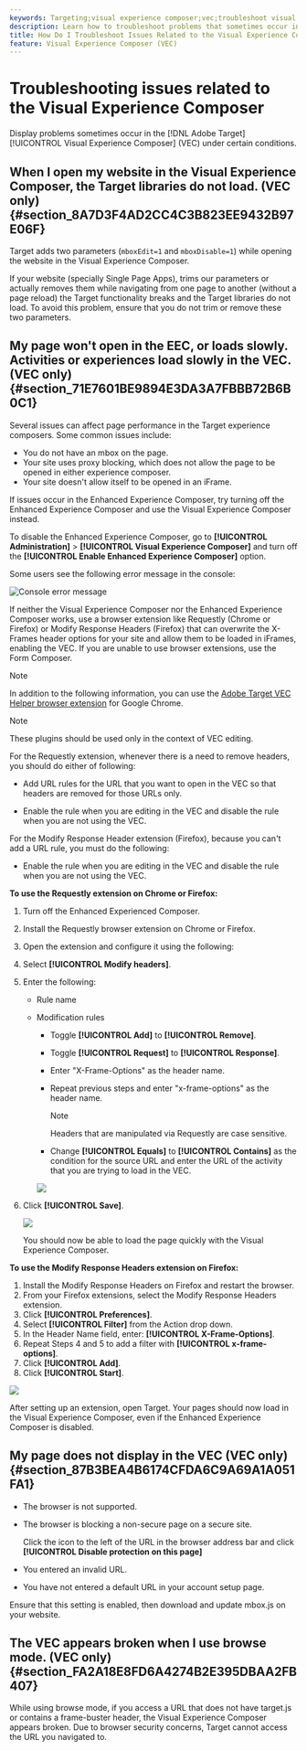 ```yaml
---
keywords: Targeting;visual experience composer;vec;troubleshoot visual experience composer;troubleshooting;tls;tls 1.2
description: Learn how to troubleshoot problems that sometimes occur in the Adobe Target Visual Experience Composer (VEC) under certain conditions.
title: How Do I Troubleshoot Issues Related to the Visual Experience Composer?
feature: Visual Experience Composer (VEC)
---
```


# Troubleshooting issues related to the Visual Experience Composer

Display problems sometimes occur in the [!DNL Adobe Target] [!UICONTROL Visual Experience Composer] (VEC) under certain conditions.

## When I open my website in the Visual Experience Composer, the Target libraries do not load. (VEC only) {#section_8A7D3F4AD2CC4C3B823EE9432B97E06F}

Target adds two parameters (`mboxEdit=1` and `mboxDisable=1`) while opening the website in the Visual Experience Composer.

If your website (specially Single Page Apps), trims our parameters or actually removes them while navigating from one page to another (without a page reload) the Target functionality breaks and the Target libraries do not load. 
To avoid this problem, ensure that you do not trim or remove these two parameters.  

## My page won't open in the EEC, or loads slowly. Activities or experiences load slowly in the VEC. (VEC only) {#section_71E7601BE9894E3DA3A7FBBB72B6B0C1}

Several issues can affect page performance in the Target experience composers. Some common issues include:

* You do not have an mbox on the page. 
* Your site uses proxy blocking, which does not allow the page to be opened in either experience composer. 
* Your site doesn't allow itself to be opened in an iFrame.

If issues occur in the Enhanced Experience Composer, try turning off the Enhanced Experience Composer and use the Visual Experience Composer instead.

To disable the Enhanced Experience Composer, go to **[!UICONTROL Administration]** > **[!UICONTROL Visual Experience Composer]** and turn off the **[!UICONTROL Enable Enhanced Experience Composer]** option.

Some users see the following error message in the console:

![Console error message](/help/c-experiences/c-visual-experience-composer/r-troubleshoot-composer/assets/console_error_message.jpg)

If neither the Visual Experience Composer nor the Enhanced Experience Composer works, use a browser extension like Requestly (Chrome or Firefox) or Modify Response Headers (Firefox) that can overwrite the X-Frames header options for your site and allow them to be loaded in iFrames, enabling the VEC. If you are unable to use browser extensions, use the Form Composer.

>[!NOTE]
>
>In addition to the following information, you can use the [Adobe Target VEC Helper browser extension](/help/c-experiences/c-visual-experience-composer/r-troubleshoot-composer/vec-helper-browser-extension.md) for Google Chrome.


>[!NOTE]
>
>These plugins should be used only in the context of VEC editing.
>
>For the Requestly extension, whenever there is a need to remove headers, you should do either of following:
>
>* Add URL rules for the URL that you want to open in the VEC so that headers are removed for those URLs only.
>
>* Enable the rule when you are editing in the VEC and disable the rule when you are not using the VEC.
>
>For the Modify Response Header extension (Firefox), because you can't add a URL rule, you must do the following:
>
>* Enable the rule when you are editing in the VEC and disable the rule when you are not using the VEC.

**To use the Requestly extension on Chrome or Firefox:**

1. Turn off the Enhanced Experienced Composer. 
1. Install the Requestly browser extension on Chrome or Firefox. 
1. Open the extension and configure it using the following: 
1. Select **[!UICONTROL Modify headers]**. 
1. Enter the following:

    * Rule name 
    * Modification rules

        * Toggle **[!UICONTROL Add]** to **[!UICONTROL Remove]**. 
        * Toggle **[!UICONTROL Request]** to **[!UICONTROL Response]**. 
        * Enter "X-Frame-Options" as the header name. 
        * Repeat previous steps and enter "x-frame-options" as the header name.

          >[!NOTE]
          >
          >Headers that are manipulated via Requestly are case sensitive.

        * Change **[!UICONTROL Equals]** to **[!UICONTROL Contains]** as the condition for the source URL and enter the URL of the activity that you are trying to load in the VEC.

      ![](assets/chrome_extension.png)

1. Click **[!UICONTROL Save]**.

   ![](assets/requestly.png)

   You should now be able to load the page quickly with the Visual Experience Composer.

**To use the Modify Response Headers extension on Firefox:**

1. Install the Modify Response Headers on Firefox and restart the browser. 
1. From your Firefox extensions, select the Modify Response Headers extension. 
1. Click **[!UICONTROL Preferences]**. 
1. Select **[!UICONTROL Filter]** from the Action drop down. 
1. In the Header Name field, enter: **[!UICONTROL X-Frame-Options]**. 
1. Repeat Steps 4 and 5 to add a filter with **[!UICONTROL x-frame-options]**. 
1. Click **[!UICONTROL Add]**. 
1. Click **[!UICONTROL Start]**.

![](assets/firefox_extension.png)

After setting up an extension, open Target. Your pages should now load in the Visual Experience Composer, even if the Enhanced Experience Composer is disabled.

## My page does not display in the VEC (VEC only) {#section_87B3BEA4B6174CFDA6C9A69A1A051FA1}

* The browser is not supported. 
* The browser is blocking a non-secure page on a secure site.

  Click the icon to the left of the URL in the browser address bar and click **[!UICONTROL Disable protection on this page]** 
* You entered an invalid URL. 
* You have not entered a default URL in your account setup page.

Ensure that this setting is enabled, then download and update mbox.js on your website.

## The VEC appears broken when I use browse mode. (VEC only) {#section_FA2A18E8FD6A4274B2E395DBAA2FB407}

While using browse mode, if you access a URL that does not have target.js or contains a frame-buster header, the Visual Experience Composer appears broken. Due to browser security concerns, Target cannot access the URL you navigated to. 
